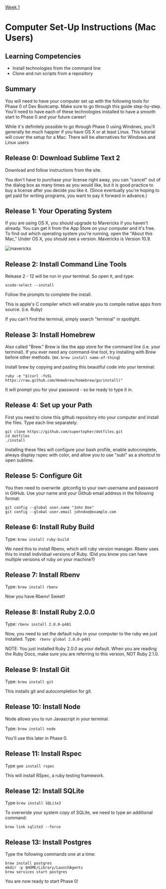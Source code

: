 [Week 1](../)

# Computer Set-Up Instructions (Mac Users)

## Learning Competencies
- Install technologies from the command line
- Clone and run scripts from a repository


## Summary
You will need to have your computer set up with the following tools for Phase 0 of Dev Bootcamp. Make sure to go through this guide step-by-step. You'll need to have each of these technologies installed to have a smooth start to Phase 0 and your future career! 

While it's definitely possible to go through Phase 0 using Windows, you'll generally be much happier if you have OS X or at least Linux. This tutorial will cover the setup for a Mac. There will be alternatives for Windows and Linux users


## Release 0: Download Sublime Text 2
Download and follow instructions from the site. 

You don't have to purchase your license right away, you can "cancel" out of the dialog box as many times as you would like, but it is good practice to buy a license after you decide you like it. (Since eventually you're hoping to get paid for writing programs, you want to pay it forward in advance.)

## Release 1: Your Operating System
If you are using OS X, you should upgrade to Mavericks if you haven't already. You can get it from the App Store on your computer and it's free. To find out which operating system you're running, open the "About this Mac," Under OS X, you should see a version. Mavericks is Version 10.9.

![mavericks](../imgs/maverics.png)

## Release 2: Install Command Line Tools
Release 2 - 12 will be run in your terminal. So
open it, and type: 

```shell
xcode-select --install
```

Follow the prompts to complete the install. 

This is apple's C compiler which will enable you to compile native apps from source. (i.e. Ruby)

If you can't find the terminal, simply search "terminal" in spotlight. 

## Release 3: Install Homebrew 
Also called "Brew." Brew is like the app store for the command line (i.e. your terminal). If you ever need any command-line tool, try installing with Brew before other methods. (ex. ```brew install name-of-thing```)

Install brew by copying and pasting this beautiful code into your terminal:

```shell
ruby -e "$(curl -fsSL https://raw.github.com/Homebrew/homebrew/go/install)"
```
It will prompt you for your password - so be ready to type it in. 

## Release 4: Set up your Path
First you need to clone this github repository into your computer and install the files. Type each line separately:

```shell
git clone https://github.com/supertopher/dotfiles.git
cd dotfiles
./install
```
Installing these files will configure your bash profile, enable autocomplete, always display rspec with color, and allow you to use "subl" as a shortcut to open sublime. 

## Release 5: Configure Git
You then need to overwrite .gitconfig to your own username and password in GitHub. Use your name and your Github email address in the following format:

```shell
git config --global user.name "John Doe"
git config --global user.email johndoe@example.com
```

## Release 6: Install Ruby Build
Type: ```brew install ruby-build```

We need this to install Rbenv, which will ruby version manager. Rbenv uses this to install individual versions of Ruby. (Did you know you can have multiple versions of ruby on your machine?)

## Release 7: Install Rbenv
Type: ```brew install rbenv```

Now you have Rbenv! Sweet!

## Release 8: Install Ruby 2.0.0
Type: ```rbenv install 2.0.0-p481``` 

Now, you need to set the default ruby in your computer to the ruby we just installed. Type: ``` rbenv global 2.0.0-p481```

NOTE: You just installed Ruby 2.0.0 as your default. When you are reading the Ruby Docs, make sure you are referring to this version, NOT Ruby 2.1.0. 

## Release 9: Install Git
Type: ```brew install git```

This installs git and autocompletion for git.

## Release 10: Install Node
Node allows you to run Javascript in your terminal.  

Type: ```brew install node```

You'll use this later in Phase 0. 

## Release 11: Install Rspec
Type ```gem install rspec```

This will install RSpec, a ruby testing framework.

## Release 12: Install SQLite
Type ```brew install SQLite3```

To overwride your system copy of SQLite, we need to type an additional command:

```brew link sqlite3 --force```

## Release 13: Install Postgres 
Type the following commands one at a time:

```shell 
brew install postgres
mkdir -p $HOME/Library/LaunchAgents
brew services start postgres
```

You are now ready to start Phase 0!
